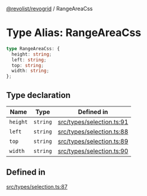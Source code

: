 [@revolist/revogrid](README.md) / RangeAreaCss

# Type Alias: RangeAreaCss

```ts
type RangeAreaCss: {
  height: string;
  left: string;
  top: string;
  width: string;
};
```

## Type declaration

| Name | Type | Defined in |
| ------ | ------ | ------ |
| `height` | `string` | [src/types/selection.ts:91](https://github.com/revolist/revogrid/blob/a348821be3a2642110f5dc893d4bd9cba16c5101/src/types/selection.ts#L91) |
| `left` | `string` | [src/types/selection.ts:88](https://github.com/revolist/revogrid/blob/a348821be3a2642110f5dc893d4bd9cba16c5101/src/types/selection.ts#L88) |
| `top` | `string` | [src/types/selection.ts:89](https://github.com/revolist/revogrid/blob/a348821be3a2642110f5dc893d4bd9cba16c5101/src/types/selection.ts#L89) |
| `width` | `string` | [src/types/selection.ts:90](https://github.com/revolist/revogrid/blob/a348821be3a2642110f5dc893d4bd9cba16c5101/src/types/selection.ts#L90) |

## Defined in

[src/types/selection.ts:87](https://github.com/revolist/revogrid/blob/a348821be3a2642110f5dc893d4bd9cba16c5101/src/types/selection.ts#L87)
